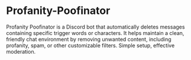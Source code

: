 # Profanity-Poofinator
Profanity Poofinator is a Discord bot that automatically deletes messages containing specific trigger words or characters. It helps maintain a clean, friendly chat environment by removing unwanted content, including profanity, spam, or other customizable filters. Simple setup, effective moderation.
